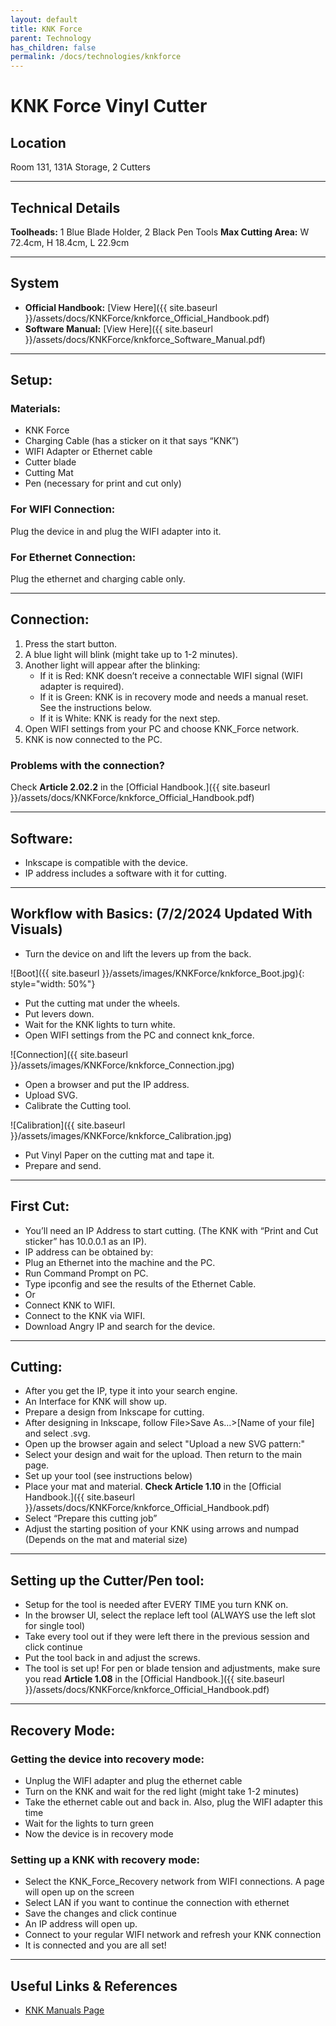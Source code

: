 ```yaml
---
layout: default
title: KNK Force
parent: Technology
has_children: false
permalink: /docs/technologies/knkforce
---
```


# KNK Force Vinyl Cutter
  
## Location

Room 131, 131A Storage, 2 Cutters

---

## Technical Details

**Toolheads:** 1 Blue Blade Holder, 2 Black Pen Tools
**Max Cutting Area:** W 72.4cm, H 18.4cm, L 22.9cm

---

## System 

- **Official Handbook:** [View Here]({{ site.baseurl }}/assets/docs/KNKForce/knkforce_Official_Handbook.pdf)
- **Software Manual:** [View Here]({{ site.baseurl }}/assets/docs/KNKForce/knkforce_Software_Manual.pdf)

---

## Setup:

### Materials:
- KNK Force
- Charging Cable (has a sticker on it that says “KNK”)
- WIFI Adapter or Ethernet cable 
- Cutter blade
- Cutting Mat
- Pen (necessary for print and cut only)

### For WIFI Connection:
 Plug the device in and plug the WIFI adapter into it.

### For Ethernet Connection:
 Plug the ethernet and charging cable only.

---

## Connection:
1. Press the start button.
2. A blue light will blink (might take up to 1-2 minutes).
3. Another light will appear after the blinking:
   - If it is Red: KNK doesn’t receive a connectable WIFI signal (WIFI adapter is required).
   - If it is Green: KNK is in recovery mode and needs a manual reset. See the instructions below.
   - If it is White: KNK is ready for the next step.
4. Open WIFI settings from your PC and choose KNK_Force network.
5. KNK is now connected to the PC.

### Problems with the connection?

 Check **Article 2.02.2** in the [Official Handbook.]({{ site.baseurl }}/assets/docs/KNKForce/knkforce_Official_Handbook.pdf)

---

## Software:
  - Inkscape is compatible with the device.
  - IP address includes a software with it for cutting.

---

## Workflow with Basics: (7/2/2024 Updated With Visuals)

- Turn the device on and lift the levers up from the back.

![Boot]({{ site.baseurl }}/assets/images/KNKForce/knkforce_Boot.jpg){: style="width: 50%"}

- Put the cutting mat under the wheels.
- Put levers down.
- Wait for the KNK lights to turn white.
- Open WIFI settings from the PC and connect knk_force.

![Connection]({{ site.baseurl }}/assets/images/KNKForce/knkforce_Connection.jpg)

- Open a browser and put the IP address.
- Upload SVG.
- Calibrate the Cutting tool.

![Calibration]({{ site.baseurl }}/assets/images/KNKForce/knkforce_Calibration.jpg)

- Put Vinyl Paper on the cutting mat and tape it.
- Prepare and send.

---

## First Cut:
- You’ll need an IP Address to start cutting. (The KNK with “Print and Cut sticker” has 10.0.0.1 as an IP).
- IP address can be obtained by:
- Plug an Ethernet into the machine and the PC.
- Run Command Prompt on PC.
- Type ipconfig and see the results of the Ethernet Cable.
- Or
- Connect KNK to WIFI.
- Connect to the KNK via WIFI.
- Download Angry IP and search for the device.

---

## Cutting:
- After you get the IP, type it into your search engine.
- An Interface for KNK will show up.
- Prepare a design from Inkscape for cutting.
- After designing in Inkscape, follow File>Save As…>[Name of your file] and select .svg.
- Open up the browser again and select "Upload a new SVG pattern:" 
- Select your design and wait for the upload. Then return to the main page.
- Set up your tool (see instructions below)
- Place your mat and material. **Check Article 1.10** in the [Official Handbook.]({{ site.baseurl }}/assets/docs/KNKForce/knkforce_Official_Handbook.pdf)
- Select “Prepare this cutting job”
- Adjust the starting position of your KNK using arrows and numpad (Depends on the mat and material size) 

---

## Setting up the Cutter/Pen tool:
- Setup for the tool is needed after EVERY TIME you turn KNK on.
- In the browser UI, select the replace left tool (ALWAYS use the left slot for single tool)
- Take every tool out if they were left there in the previous session and click continue
- Put the tool back in and adjust the screws. 
- The tool is set up! For pen or blade tension and adjustments, make sure you read **Article 1.08** in the [Official Handbook.]({{ site.baseurl }}/assets/docs/KNKForce/knkforce_Official_Handbook.pdf)

---

## Recovery Mode:
   
### Getting the device into recovery mode:
    
* Unplug the WIFI adapter and plug the ethernet cable
* Turn on the KNK and wait for the red light (might take 1-2 minutes)
* Take the ethernet cable out and back in. Also, plug the WIFI adapter this time
* Wait for the lights to turn green
* Now the device is in recovery mode

### Setting up a KNK with recovery mode:

* Select the KNK_Force_Recovery network from WIFI connections. A page will open up on the screen
* Select LAN if you want to continue the connection with ethernet
* Save the changes and click continue
* An IP address will open up.
* Connect to your regular WIFI network and refresh your KNK connection
* It is connected and you are all set!

---

## Useful Links & References

* [KNK Manuals Page](https://www.iloveknk.com/support/knk-force-support-page/)







  

 



  